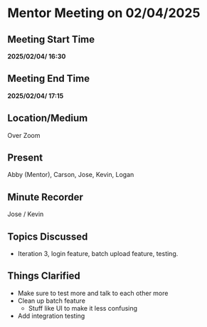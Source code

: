 # Mentor Meeting on 02/04/2025

## Meeting Start Time

**2025/02/04/ 16:30**

## Meeting End Time

**2025/02/04/ 17:15**

## Location/Medium

Over Zoom

## Present

Abby (Mentor), Carson, Jose, Kevin, Logan

## Minute Recorder

Jose / Kevin

## Topics Discussed
- Iteration 3, login feature, batch upload feature, testing.

## Things Clarified
- Make sure to test more and talk to each other more
- Clean up batch feature
  - Stuff like UI to make it less confusing
- Add integration testing